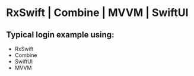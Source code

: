 # RxSwift | Combine | MVVM | SwiftUI
## Typical login example using:
- RxSwift
- Combine
- SwiftUI
- MVVM
